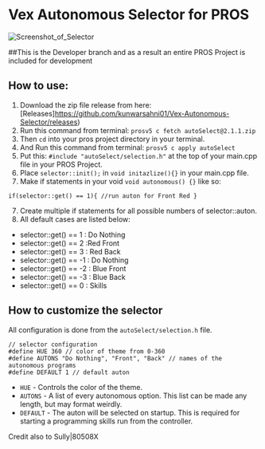 # Vex Autonomous Selector for PROS
![Screenshot_of_Selector](https://user-images.githubusercontent.com/22580992/67626102-d9e1d080-f814-11e9-84cd-63a44e6a35af.png)

##This is the Developer branch and as a result an entire PROS Project is included for development

## How to use:
1. Download the zip file release from here: [Releases]https://github.com/kunwarsahni01/Vex-Autonomous-Selector/releases)
2. Run this command from terminal: `prosv5 c fetch autoSelect@2.1.1.zip`
3. Then `cd` into your pros project directory in your terminal.
4. And Run this command from terminal: `prosv5 c apply autoSelect`
4. Put this: `#include "autoSelect/selection.h"` at the top of your main.cpp file in your PROS Project.
5. Place `selector::init();` in `void initazlize(){}` in your main.cpp file.
6. Make if statements in your void `void autonomous() {}` like so:

  `if(selector::get() == 1){ //run auton for Front Red }`

7. Create multiple if statements for all possible numbers of selector::auton.
8. All default cases are listed below:

* selector::get() == 1 : Do Nothing
* selector::get() == 2 :Red Front
* selector::get() == 3 : Red Back
* selector::get() == -1 : Do Nothing
* selector::get() == -2 : Blue Front
* selector::get() == -3 : Blue Back
* selector::get() == 0 : Skills

## How to customize the selector
All configuration is done from the `autoSelect/selection.h` file.
```
// selector configuration
#define HUE 360 // color of theme from 0-360
#define AUTONS "Do Nothing", "Front", "Back" // names of the autonomous programs
#define DEFAULT 1 // default auton
```
* `HUE` - Controls the color of the theme.
* `AUTONS` - A list of every autonomous option. This list can be made any length, but may format weirdly.
* `DEFAULT` - The auton will be selected on startup. This is required for starting a programming skills run from the controller.

Credit also to Sully|80508X
